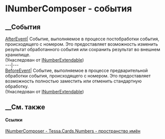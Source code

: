 # INumberComposer - события
##  __События
[AfterEvent](E_Tessa_Cards_Numbers_INumberExtendable_AfterEvent.htm)|
Событие, выполняемое в процессе постобработки события, происходящего с
номером. Это предоставляет возможность изменить результат обработанного
события или сохранить результат во внешнем хранилище.  
(Унаследован от
[INumberExtendable](T_Tessa_Cards_Numbers_INumberExtendable.htm))  
---|---  
[BeforeEvent](E_Tessa_Cards_Numbers_INumberExtendable_BeforeEvent.htm)|
Событие, выполняемое в процессе предварительной обработки события,
происходящего с номером. Это предоставляет возможность полностью заместить или
отменить стандартную обработку.  
(Унаследован от
[INumberExtendable](T_Tessa_Cards_Numbers_INumberExtendable.htm))  
##  __См. также
#### Ссылки
[INumberComposer - ](T_Tessa_Cards_Numbers_INumberComposer.htm)
[Tessa.Cards.Numbers - пространство имён](N_Tessa_Cards_Numbers.htm)
